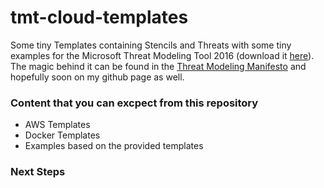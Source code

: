 # tmt-cloud-templates

Some tiny Templates containing Stencils and Threats with some tiny examples for the Microsoft Threat Modeling Tool 2016 (download it [here](https://www.microsoft.com/en-us/download/details.aspx?id=49168)). The magic behind it can be found in the [Threat Modeling Manifesto](https://www.threatmodelingmanifesto.org/) and hopefully soon on my github page as well. 

### Content that you can excpect from this repository
* AWS Templates 
* Docker Templates
* Examples based on the provided templates

### Next Steps

